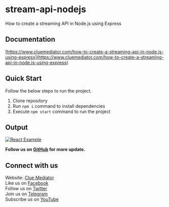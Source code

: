 # stream-api-nodejs

How to create a streaming API in Node.js using Express

## Documentation

[https://www.cluemediator.com/how-to-create-a-streaming-api-in-node.js-using-express](https://www.cluemediator.com/how-to-create-a-streaming-api-in-node.js-using-express)

## Quick Start

Follow the below steps to run the project.

1. Clone repository
2. Run `npm i` command to install dependencies
3. Execute `npm start` command to run the project

## Output

[![React Example](https://www.cluemediator.com/wp-content/uploads/2023/06/output-how-to-create-a-streaming-api-in-node-js-using-express-clue-mediator.gif)](https://www.cluemediator.com/how-to-create-a-streaming-api-in-node-js-using-express)

**Follow us on [GitHub](https://github.com/cluemediator) for more update.**

## Connect with us

Website: [Clue Mediator](https://www.cluemediator.com)  
Like us on [Facebook](https://www.facebook.com/thecluemediator)  
Follow us on [Twitter](https://twitter.com/cluemediator)  
Join us on [Telegram](https://t.me/cluemediator)  
Subscribe us on [YouTube](https://www.youtube.com/ClueMediator)